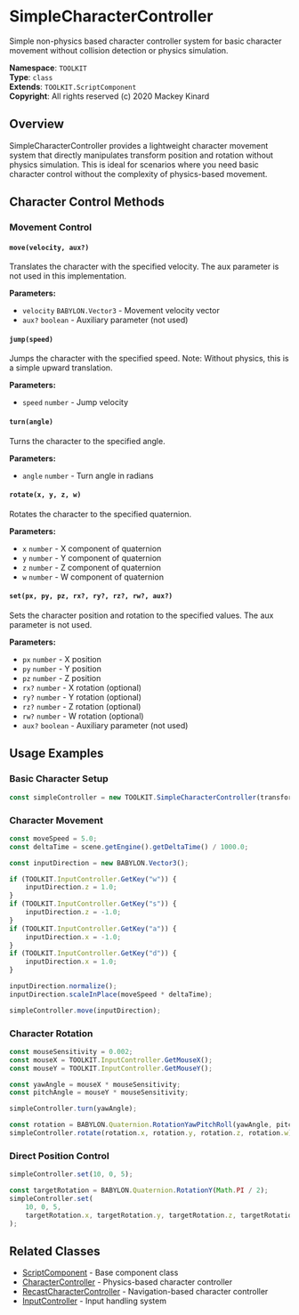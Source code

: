 # SimpleCharacterController

Simple non-physics based character controller system for basic character movement without collision detection or physics simulation.

**Namespace**: `TOOLKIT`  
**Type**: `class`  
**Extends**: `TOOLKIT.ScriptComponent`  
**Copyright**: All rights reserved (c) 2020 Mackey Kinard

## Overview

SimpleCharacterController provides a lightweight character movement system that directly manipulates transform position and rotation without physics simulation. This is ideal for scenarios where you need basic character control without the complexity of physics-based movement.

## Character Control Methods

### Movement Control

#### `move(velocity, aux?)`
Translates the character with the specified velocity. The aux parameter is not used in this implementation.

**Parameters:**
- `velocity` `BABYLON.Vector3` - Movement velocity vector
- `aux?` `boolean` - Auxiliary parameter (not used)

#### `jump(speed)`
Jumps the character with the specified speed. Note: Without physics, this is a simple upward translation.

**Parameters:**
- `speed` `number` - Jump velocity

#### `turn(angle)`
Turns the character to the specified angle.

**Parameters:**
- `angle` `number` - Turn angle in radians

#### `rotate(x, y, z, w)`
Rotates the character to the specified quaternion.

**Parameters:**
- `x` `number` - X component of quaternion
- `y` `number` - Y component of quaternion
- `z` `number` - Z component of quaternion
- `w` `number` - W component of quaternion

#### `set(px, py, pz, rx?, ry?, rz?, rw?, aux?)`
Sets the character position and rotation to the specified values. The aux parameter is not used.

**Parameters:**
- `px` `number` - X position
- `py` `number` - Y position
- `pz` `number` - Z position
- `rx?` `number` - X rotation (optional)
- `ry?` `number` - Y rotation (optional)
- `rz?` `number` - Z rotation (optional)
- `rw?` `number` - W rotation (optional)
- `aux?` `boolean` - Auxiliary parameter (not used)

## Usage Examples

### Basic Character Setup
```typescript
const simpleController = new TOOLKIT.SimpleCharacterController(transform, scene);
```

### Character Movement
```typescript
const moveSpeed = 5.0;
const deltaTime = scene.getEngine().getDeltaTime() / 1000.0;

const inputDirection = new BABYLON.Vector3();

if (TOOLKIT.InputController.GetKey("w")) {
    inputDirection.z = 1.0;
}
if (TOOLKIT.InputController.GetKey("s")) {
    inputDirection.z = -1.0;
}
if (TOOLKIT.InputController.GetKey("a")) {
    inputDirection.x = -1.0;
}
if (TOOLKIT.InputController.GetKey("d")) {
    inputDirection.x = 1.0;
}

inputDirection.normalize();
inputDirection.scaleInPlace(moveSpeed * deltaTime);

simpleController.move(inputDirection);
```

### Character Rotation
```typescript
const mouseSensitivity = 0.002;
const mouseX = TOOLKIT.InputController.GetMouseX();
const mouseY = TOOLKIT.InputController.GetMouseY();

const yawAngle = mouseX * mouseSensitivity;
const pitchAngle = mouseY * mouseSensitivity;

simpleController.turn(yawAngle);

const rotation = BABYLON.Quaternion.RotationYawPitchRoll(yawAngle, pitchAngle, 0);
simpleController.rotate(rotation.x, rotation.y, rotation.z, rotation.w);
```

### Direct Position Control
```typescript
simpleController.set(10, 0, 5);

const targetRotation = BABYLON.Quaternion.RotationY(Math.PI / 2);
simpleController.set(
    10, 0, 5,
    targetRotation.x, targetRotation.y, targetRotation.z, targetRotation.w
);
```

## Related Classes
- [ScriptComponent](../core/ScriptComponent.md) - Base component class
- [CharacterController](CharacterController.md) - Physics-based character controller
- [RecastCharacterController](RecastCharacterController.md) - Navigation-based character controller
- [InputController](../input/InputController.md) - Input handling system
